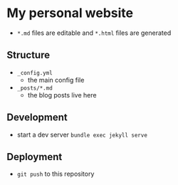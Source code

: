 # My personal website
- `*.md` files are editable and `*.html` files are generated
## Structure
- `_config.yml`
  - the main config file
- `_posts/*.md`
  - the blog posts live here

## Development
- start a dev server
`bundle exec jekyll serve`

## Deployment
- `git push` to this repository